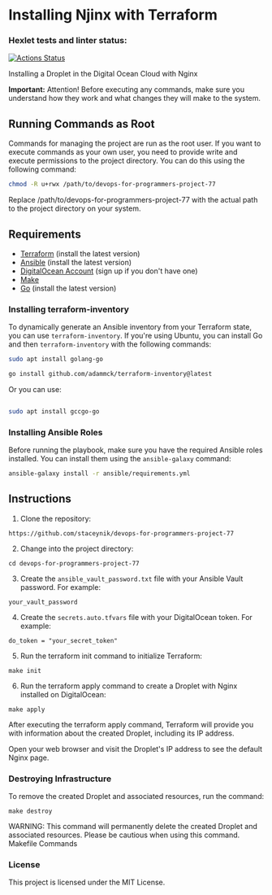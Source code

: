 # Installing Njinx with Terraform

### Hexlet tests and linter status:
[![Actions Status](https://github.com/staceynik/devops-for-programmers-project-77/workflows/hexlet-check/badge.svg)](https://github.com/staceynik/devops-for-programmers-project-77/actions)

Installing a Droplet in the Digital Ocean Cloud with Nginx

**Important:** Attention! Before executing any commands, make sure you understand how they work and what changes they will make to the system.

## Running Commands as Root

Commands for managing the project are run as the root user. If you want to execute commands as your own user, you need to provide write and execute permissions to the project directory. You can do this using the following command:

```bash
chmod -R u+rwx /path/to/devops-for-programmers-project-77
```
Replace /path/to/devops-for-programmers-project-77 with the actual path to the project directory on your system.

## Requirements

- [Terraform](https://www.terraform.io/downloads.html) (install the latest version)
- [Ansible](https://docs.ansible.com/ansible/latest/installation_guide/intro_installation.html) (install the latest version)
- [DigitalOcean Account](https://www.digitalocean.com/) (sign up if you don't have one)
- [Make](https://www.gnu.org/software/make/)
- [Go](https://golang.org/dl/) (install the latest version)

### Installing terraform-inventory

To dynamically generate an Ansible inventory from your Terraform state, you can use `terraform-inventory`. If you're using Ubuntu, you can install Go and then `terraform-inventory` with the following commands:

```bash
sudo apt install golang-go

go install github.com/adammck/terraform-inventory@latest
```
Or you can use:

```bash

sudo apt install gccgo-go
```

### Installing Ansible Roles

Before running the playbook, make sure you have the required Ansible roles installed. You can install them using the `ansible-galaxy` command:

```bash
ansible-galaxy install -r ansible/requirements.yml
```

## Instructions

1. Clone the repository:

```https://github.com/staceynik/devops-for-programmers-project-77```

2. Change into the project directory:

```cd devops-for-programmers-project-77```

3. Create the `ansible_vault_password.txt` file with your Ansible Vault password. For example:

```your_vault_password```

4. Create the `secrets.auto.tfvars` file with your DigitalOcean token. For example:

```hcl
do_token = "your_secret_token"
```
5. Run the terraform init command to initialize Terraform:

```make init```

6. Run the terraform apply command to create a Droplet with Nginx installed on DigitalOcean:

```make apply```

After executing the terraform apply command, Terraform will provide you with information about the created Droplet, including its IP address.

Open your web browser and visit the Droplet's IP address to see the default Nginx page.

### Destroying Infrastructure

To remove the created Droplet and associated resources, run the command:

```make destroy```

WARNING: This command will permanently delete the created Droplet and associated resources. Please be cautious when using this command.
Makefile Commands

### License

This project is licensed under the MIT License.
